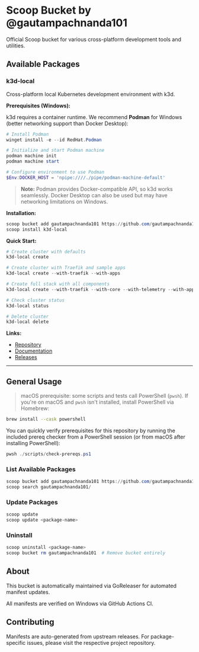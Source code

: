 # Scoop Bucket by @gautampachnanda101

Official Scoop bucket for various cross-platform development tools and utilities.

## Available Packages

### k3d-local

Cross-platform local Kubernetes development environment with k3d.

**Prerequisites (Windows):**

k3d requires a container runtime. We recommend **Podman** for Windows (better networking support than Docker Desktop):

```powershell
# Install Podman
winget install -e --id RedHat.Podman

# Initialize and start Podman machine
podman machine init
podman machine start

# Configure environment to use Podman
$Env:DOCKER_HOST = 'npipe:////./pipe/podman-machine-default'
```

> **Note:** Podman provides Docker-compatible API, so k3d works seamlessly. Docker Desktop can also be used but may have networking limitations on Windows.

**Installation:**

```powershell
scoop bucket add gautampachnanda101 https://github.com/gautampachnanda101/scoop-bucket
scoop install k3d-local
```

**Quick Start:**

```powershell
# Create cluster with defaults
k3d-local create

# Create cluster with Traefik and sample apps
k3d-local create --with-traefik --with-apps

# Create full stack with all components
k3d-local create --with-traefik --with-core --with-telemetry --with-apps

# Check cluster status
k3d-local status

# Delete cluster
k3d-local delete
```

**Links:**

- [Repository](https://github.com/gautampachnanda101/local-cluster-k3d)
- [Documentation](https://github.com/gautampachnanda101/local-cluster-k3d/tree/main/docs)
- [Releases](https://github.com/gautampachnanda101/local-cluster-k3d/releases)

---

## General Usage

> macOS prerequisite: some scripts and tests call PowerShell (`pwsh`). If you're on macOS and `pwsh` isn't installed, install PowerShell via Homebrew:

```bash
brew install --cask powershell
```

You can quickly verify prerequisites for this repository by running the included prereq checker from a PowerShell session (or from macOS after installing PowerShell):

```powershell
pwsh ./scripts/check-prereqs.ps1
```

### List Available Packages

```powershell
scoop bucket add gautampachnanda101 https://github.com/gautampachnanda101/scoop-bucket
scoop search gautampachnanda101/
```

### Update Packages

```powershell
scoop update
scoop update <package-name>
```

### Uninstall

```powershell
scoop uninstall <package-name>
scoop bucket rm gautampachnanda101  # Remove bucket entirely
```

## About

This bucket is automatically maintained via GoReleaser for automated manifest updates.

All manifests are verified on Windows via GitHub Actions CI.

## Contributing

Manifests are auto-generated from upstream releases. For package-specific issues, please visit the respective project repository.
